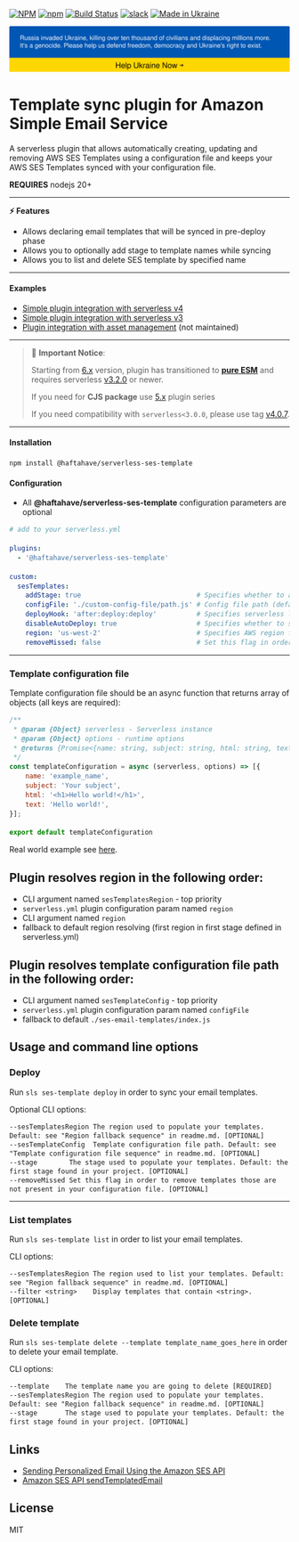 [![NPM][ico-npm]][link-npm]
[![npm][ico-npm-downloads]][link-npm]
[![Build Status][ico-build]][link-build]
[![slack][ico-slack]][link-slack]
[![Made in Ukraine](https://img.shields.io/badge/made_in-Ukraine-ffd700.svg?labelColor=0057b7)](https://stand-with-ukraine.pp.ua)

[![Stand With Ukraine](https://raw.githubusercontent.com/vshymanskyy/StandWithUkraine/main/banner2-direct.svg)](https://vshymanskyy.github.io/StandWithUkraine/)

Template sync plugin for Amazon Simple Email Service
===

A serverless plugin that allows automatically creating, updating and removing
AWS SES Templates using a configuration file and keeps your AWS SES Templates
synced with your configuration file.

**REQUIRES** nodejs 20+

---
**:zap: Features**

- Allows declaring email templates that will be synced in pre-deploy phase
- Allows you to optionally add stage to template names while syncing
- Allows you to list and delete SES template by specified name
---

#### Examples

- [Simple plugin integration with serverless v4](examples/simple-service-v4)
- [Simple plugin integration with serverless v3](examples/simple-service)
- [Plugin integration with asset management](examples/cloud-front-service) (not maintained)

---
> 🚨 **Important Notice**:
>
> Starting from [6.x](https://github.com/Enase/serverless-ses-template) version, plugin has transitioned to **[pure ESM](https://gist.github.com/sindresorhus/a39789f98801d908bbc7ff3ecc99d99c)** and requires serverless [v3.2.0](https://github.com/serverless/serverless/releases/tag/v3.2.0) or newer.
>
> If you need for **CJS package** use [5.x](https://github.com/Enase/serverless-ses-template/tree/5.1.0) plugin series
>
> If you need compatibility with `serverless<3.0.0`, please use tag [v4.0.7](https://github.com/Enase/serverless-ses-template/tree/4.0.7).
---

#### Installation

`npm install @haftahave/serverless-ses-template`

#### Configuration

* All **@haftahave/serverless-ses-template** configuration parameters are optional

```yaml
# add to your serverless.yml

plugins:
  - '@haftahave/serverless-ses-template'

custom:
  sesTemplates:
    addStage: true                             # Specifies whether to add stage to template name (default false)
    configFile: './custom-config-file/path.js' # Config file path (default './ses-email-templates/index.js')
    deployHook: 'after:deploy:deploy'          # Specifies serverless lifecycle event plugin use to deploy templates (default 'before:deploy:deploy')
    disableAutoDeploy: true                    # Specifies whether to sync templates while sls deploy and remove (default false)
    region: 'us-west-2'                        # Specifies AWS region for SES templates (not required)
    removeMissed: false                        # Set this flag in order to remove templates those are not present in your configuration file. (not required, default false)
```
---

### Template configuration file

Template configuration file should be an async function that returns array of objects (all keys are required):
```javascript
/**
 * @param {Object} serverless - Serverless instance
 * @param {Object} options - runtime options
 * @returns {Promise<{name: string, subject: string, html: string, text: string}[]>}
 */
const templateConfiguration = async (serverless, options) => [{
    name: 'example_name',
    subject: 'Your subject',
    html: '<h1>Hello world!</h1>',
    text: 'Hello world!',
}];

export default templateConfiguration
```

Real world example see [here](examples/simple-service/ses-email-templates/index.js).

## Plugin resolves region in the following order:

- CLI argument named `sesTemplatesRegion`  - top priority
- `serverless.yml` plugin configuration param named `region`
- CLI argument named `region`
- fallback to default region resolving (first region in first stage defined in serverless.yml)

## Plugin resolves template configuration file path in the following order:

- CLI argument named `sesTemplateConfig`  - top priority
- `serverless.yml` plugin configuration param named `configFile`
- fallback to default `./ses-email-templates/index.js`

## Usage and command line options

### Deploy
Run `sls ses-template deploy` in order to sync your email templates.

Optional CLI options:
```
--sesTemplatesRegion The region used to populate your templates. Default: see "Region fallback sequence" in readme.md. [OPTIONAL]
--sesTemplateConfig  Template configuration file path. Default: see "Template configuration file sequence" in readme.md. [OPTIONAL]
--stage        The stage used to populate your templates. Default: the first stage found in your project. [OPTIONAL]
--removeMissed Set this flag in order to remove templates those are not present in your configuration file. [OPTIONAL]
```
---

### List templates
Run `sls ses-template list` in order to list your email templates.

CLI options:

```
--sesTemplatesRegion The region used to list your templates. Default: see "Region fallback sequence" in readme.md. [OPTIONAL]
--filter <string>    Display templates that contain <string>. [OPTIONAL]
```

### Delete template
Run `sls ses-template delete --template template_name_goes_here` in order to delete your email template.

CLI options:

```
--template    The template name you are going to delete [REQUIRED]
--sesTemplatesRegion The region used to populate your templates. Default: see "Region fallback sequence" in readme.md. [OPTIONAL]
--stage       The stage used to populate your templates. Default: the first stage found in your project. [OPTIONAL]
```

## Links

- [Sending Personalized Email Using the Amazon SES API][link-ses-guide]
- [Amazon SES API sendTemplatedEmail][link-ses-sdk]

## License

MIT

[ico-npm]: https://img.shields.io/npm/v/@haftahave/serverless-ses-template.svg
[ico-npm-downloads]: https://img.shields.io/npm/dt/@haftahave/serverless-ses-template.svg
[ico-build]: https://app.travis-ci.com/Enase/serverless-ses-template.svg?branch=master
[ico-slack]: https://img.shields.io/badge/Join%20Our%20Community-Slack-blue

[link-npm]: https://www.npmjs.com/package/@haftahave/serverless-ses-template
[link-build]: https://app.travis-ci.com/Enase/serverless-ses-template
[link-slack]: https://enasetech.slack.com/archives/C05S2SZNRTM
[link-ses-guide]: https://docs.aws.amazon.com/ses/latest/DeveloperGuide/send-personalized-email-api.html
[link-ses-sdk]: https://docs.aws.amazon.com/AWSJavaScriptSDK/latest/AWS/SES.html#sendTemplatedEmail-property
